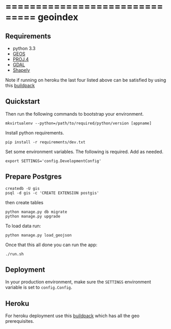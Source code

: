 ===============================
geoindex
===============================

Requirements
-----------
- python 3.3
- [GEOS](http://trac.osgeo.org/geos/)
- [PROJ.4](http://trac.osgeo.org/proj/)
- [GDAL](http://trac.osgeo.org/gdal/)
- [Shapely](http://toblerity.org/shapely/)

Note if running on heroku the last four listed above can be satisfied by using this [buildpack](https://github.com/codeforamerica/heroku-buildpack-pygeo)

Quickstart
----------

Then run the following commands to bootstrap your environment.

```
mkvirtualenv --python=/path/to/required/python/version [appname]
```

Install python requirements.
```
pip install -r requirements/dev.txt
```

Set some environment variables. The following is required. Add as needed.

```
export SETTINGS='config.DevelopmentConfig'
```


Prepare Postgres
----------------

```
createdb -U gis
psql -d gis -c 'CREATE EXTENSION postgis'
```

then create tables

```
python manage.py db migrate
python manage.py upgrade
```

To load data run:

```
python manage.py load_geojson
```

Once that this all done you can run the app:

```
./run.sh
```

Deployment
----------

In your production environment, make sure the ``SETTINGS`` environment variable is set to ``config.Config``.

Heroku
------
For heroku deployment use this [buildpack](https://github.com/codeforamerica/heroku-buildpack-pygeo) which has all the geo prerequisites.

